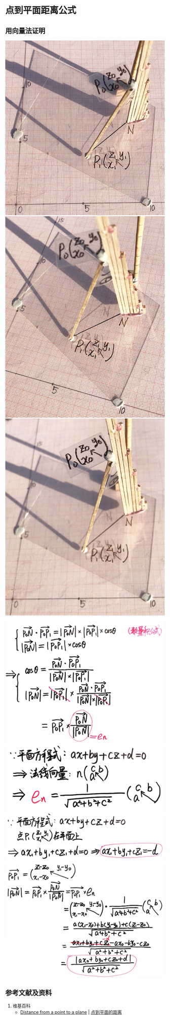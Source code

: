 # 点到平面距离公式

## 用向量法证明

![](/images/线性代数/用坐标法验证向量的运算法则/距离公式/点到平面距离公式/1a1.jpg)
![](/images/线性代数/用坐标法验证向量的运算法则/距离公式/点到平面距离公式/1a2.jpg)
![](/images/线性代数/用坐标法验证向量的运算法则/距离公式/点到平面距离公式/1a3.jpg)

![](/images/线性代数/用坐标法验证向量的运算法则/距离公式/点到平面距离公式/2a1.jpg)
![](/images/线性代数/用坐标法验证向量的运算法则/距离公式/点到平面距离公式/2a2.jpg)
![](/images/线性代数/用坐标法验证向量的运算法则/距离公式/点到平面距离公式/2a3.jpg)
![](/images/线性代数/用坐标法验证向量的运算法则/距离公式/点到平面距离公式/2a4.jpg)

## 参考文献及资料

1. 维基百科
	- [Distance from a point to a plane](https://en.wikipedia.org/wiki/Distance_from_a_point_to_a_plane) | [点到平面的距离](https://zh.wikipedia.org/wiki/%E8%B7%9D%E7%A6%BB#%E7%82%B9%E5%88%B0%E5%B9%B3%E9%9D%A2%E7%9A%84%E8%B7%9D%E9%9B%A2) 
